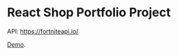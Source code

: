 # React Shop Portfolio Project

API: https://fortniteapi.io/

[Demo](https://andreygaponik.github.io/react-shop/).
